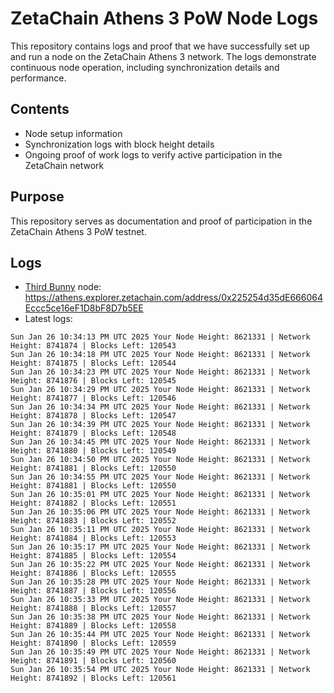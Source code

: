 # ZetaChain Athens 3 PoW Node Logs
This repository contains logs and proof that we have successfully set up and run a node on the ZetaChain Athens 3 network. The logs demonstrate continuous node operation, including synchronization details and performance.

## Contents
- Node setup information
- Synchronization logs with block height details
- Ongoing proof of work logs to verify active participation in the ZetaChain network

## Purpose
This repository serves as documentation and proof of participation in the ZetaChain Athens 3 PoW testnet.

## Logs

- [Third Bunny](https://thirdbunny.xyz/) node: https://athens.explorer.zetachain.com/address/0x225254d35dE666064Eccc5ce16eF1D8bF8D7b5EE
- Latest logs:
```
Sun Jan 26 10:34:13 PM UTC 2025 Your Node Height: 8621331 | Network Height: 8741874 | Blocks Left: 120543
Sun Jan 26 10:34:18 PM UTC 2025 Your Node Height: 8621331 | Network Height: 8741875 | Blocks Left: 120544
Sun Jan 26 10:34:23 PM UTC 2025 Your Node Height: 8621331 | Network Height: 8741876 | Blocks Left: 120545
Sun Jan 26 10:34:29 PM UTC 2025 Your Node Height: 8621331 | Network Height: 8741877 | Blocks Left: 120546
Sun Jan 26 10:34:34 PM UTC 2025 Your Node Height: 8621331 | Network Height: 8741878 | Blocks Left: 120547
Sun Jan 26 10:34:39 PM UTC 2025 Your Node Height: 8621331 | Network Height: 8741879 | Blocks Left: 120548
Sun Jan 26 10:34:45 PM UTC 2025 Your Node Height: 8621331 | Network Height: 8741880 | Blocks Left: 120549
Sun Jan 26 10:34:50 PM UTC 2025 Your Node Height: 8621331 | Network Height: 8741881 | Blocks Left: 120550
Sun Jan 26 10:34:55 PM UTC 2025 Your Node Height: 8621331 | Network Height: 8741881 | Blocks Left: 120550
Sun Jan 26 10:35:01 PM UTC 2025 Your Node Height: 8621331 | Network Height: 8741882 | Blocks Left: 120551
Sun Jan 26 10:35:06 PM UTC 2025 Your Node Height: 8621331 | Network Height: 8741883 | Blocks Left: 120552
Sun Jan 26 10:35:11 PM UTC 2025 Your Node Height: 8621331 | Network Height: 8741884 | Blocks Left: 120553
Sun Jan 26 10:35:17 PM UTC 2025 Your Node Height: 8621331 | Network Height: 8741885 | Blocks Left: 120554
Sun Jan 26 10:35:22 PM UTC 2025 Your Node Height: 8621331 | Network Height: 8741886 | Blocks Left: 120555
Sun Jan 26 10:35:28 PM UTC 2025 Your Node Height: 8621331 | Network Height: 8741887 | Blocks Left: 120556
Sun Jan 26 10:35:33 PM UTC 2025 Your Node Height: 8621331 | Network Height: 8741888 | Blocks Left: 120557
Sun Jan 26 10:35:38 PM UTC 2025 Your Node Height: 8621331 | Network Height: 8741889 | Blocks Left: 120558
Sun Jan 26 10:35:44 PM UTC 2025 Your Node Height: 8621331 | Network Height: 8741890 | Blocks Left: 120559
Sun Jan 26 10:35:49 PM UTC 2025 Your Node Height: 8621331 | Network Height: 8741891 | Blocks Left: 120560
Sun Jan 26 10:35:54 PM UTC 2025 Your Node Height: 8621331 | Network Height: 8741892 | Blocks Left: 120561
```
